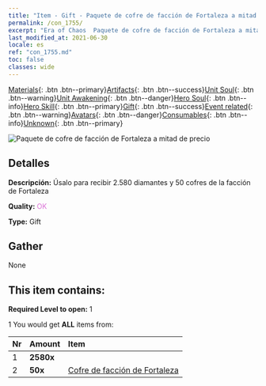 ```yaml
---
title: "Item - Gift - Paquete de cofre de facción de Fortaleza a mitad de precio"
permalink: /con_1755/
excerpt: "Era of Chaos  Paquete de cofre de facción de Fortaleza a mitad de precio"
last_modified_at: 2021-06-30
locale: es
ref: "con_1755.md"
toc: false
classes: wide
---
```

 [Materials](/ItemsES/){: .btn .btn--primary}[Artifacts](/ItemsES/Artifacts/){: .btn .btn--success}[Unit Soul](/ItemsES/UnitSoul/){: .btn .btn--warning}[Unit Awakening](/ItemsES/UnitAwakening/){: .btn .btn--danger}[Hero Soul](/ItemsES/HeroSoul/){: .btn .btn--info}[Hero Skill](/ItemsES/HeroSkill/){: .btn .btn--primary}[Gift](/ItemsES/Gift/){: .btn .btn--success}[Event related](/ItemsES/Events/){: .btn .btn--warning}[Avatars](/ItemsES/Avatars/){: .btn .btn--danger}[Consumables](/ItemsES/Consumables/){: .btn .btn--info}[Unknown](/ItemsES/Unknown/){: .btn .btn--primary}

 ![Paquete de cofre de facción de Fortaleza a mitad de precio](/images/t/i_907196.png)

## Detalles
 **Descripción:** Úsalo para recibir 2.580 diamantes y 50 cofres de la facción de Fortaleza

 **Quality:** <span style="color: #DA70D6">OK</span>

 **Type:** Gift

## Gather

  None

## This item contains:

 **Required Level to open:** 1

 1 You would get **ALL** items  from:

  | Nr | Amount |     Item    |
  |:---|:-------|:------------|
  | 1 |  **2580x** | <i class="fas fa-gem"/> |  | 
  | 2 |  **50x** | [Cofre de facción de Fortaleza](/ItemsES/con_1277/) |  | 
